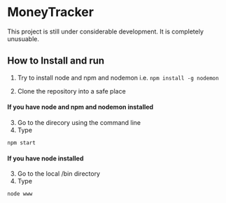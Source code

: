 # MoneyTracker
This project is still under considerable development. It is completely unusuable. 

## How to Install and run

1. Try to install node and npm and nodemon
  i.e. ``` npm install -g nodemon ```

2. Clone the repository into a safe place

#### If you have node and npm and nodemon installed

3. Go to the direcory using the command line
4. Type 

 ``` npm start ```

#### If you have node installed

3. Go to the local /bin directory
4. Type 

```node www```
